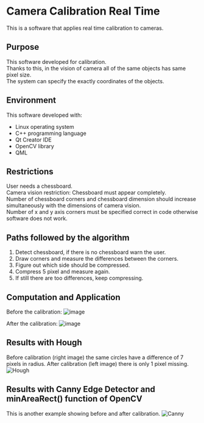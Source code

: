 # Camera Calibration Real Time
This is a software that applies real time calibration to cameras.
## Purpose
This software developed for calibration.\
Thanks to this, in the vision of camera all of the same objects has same pixel size.\
The system can specify the exactly coordinates of the objects.
## Environment
This software developed with:
- Linux operating system 
- C++ programming language
- Qt Creator IDE
- OpenCV library
-	QML 
## Restrictions
User needs a chessboard.\
Camera vision restriction: Chessboard must appear completely.\
Number of chessboard corners and chessboard dimension should increase simultaneously with the dimensions of camera vision.\
Number of x and y axis corners must be specified correct in code otherwise software does not work.
## Paths followed by the algorithm
1. Detect chessboard, if there is no chessboard warn the user.
2. Draw corners and measure the differences between the corners.
3. Figure out which side should be compressed.
4. Compress 5 pixel and measure again.
5. If still there are too differences, keep compressing.

## Computation and Application
Before the calibration:
![image](https://user-images.githubusercontent.com/86148100/163863073-3a4a3f02-72f8-4b4e-bba6-a7be99ce44e3.png)

 After the calibration:
![image](https://user-images.githubusercontent.com/86148100/163863128-7b941374-7725-4f4e-b973-f4661f239b85.png)

## Results with Hough
Before calibration (right image) the same circles have a difference of 7 pixels in radius.
After calibration (left image) there is only 1 pixel missing.
![Hough](https://user-images.githubusercontent.com/86148100/163863667-049460d0-acc2-43e9-99ab-f4a15f685e7b.png)

## Results with Canny Edge Detector and minAreaRect() function of OpenCV
This is another example showing before and after calibration.
![Canny](https://user-images.githubusercontent.com/86148100/163863966-8e3dc4e8-7856-4951-ac4c-b250c543f49a.png)


